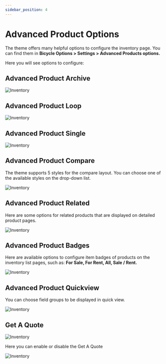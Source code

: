 ```yaml
---
sidebar_position: 4
---
```

# Advanced Product Options

The theme offers many helpful options to configure the inventory page. You can find them in **Bicycle Options > Settings > Advanced Products options.**

Here you will see options to configure:

## Advanced Product Archive

![Inventory](./img/product-archive.avif)

## Advanced Product Loop

![Inventory](./img/product-loop.avif)

## Advanced Product Single

![Inventory](./img/single-product.avif)

## Advanced Product Compare

The theme supports 5 styles for the compare layout. You can choose one of the available styles on the drop-down list. 

![Inventory](./img/product-compare.avif)

## Advanced Product Related

Here are some options for related products that are displayed on detailed product pages. 

![Inventory](./img/product-related.avif)

## Advanced Product Badges

Here are available options to configure item badges of products on the inventory list pages, such as: **For Sale, For Rent, All, Sale / Rent.** 

![Inventory](./img/product-badges.avif)

## Advanced Product Quickview

You can choose field groups to be displayed in quick view.

![Inventory](./img/quickview.avif)

## Get A Quote

![Inventory](./img/get-quote.avif)

Here you can enable or disable the Get A Quote 

![Inventory](./img/quote.avif)
